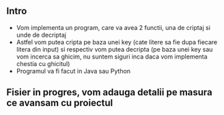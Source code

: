 Intro
---
- Vom implementa un program, care va avea 2 functii, una de criptaj si unde de decriptaj
- Astfel vom putea cripta pe baza unei key (cate litere sa fie dupa fiecare litera din input) si respectiv vom putea decripta (pe baza unei key sau vom incerca sa ghicim, nu suntem siguri inca daca vom implementa chestia cu ghicitul)
- Programul va fi facut in Java sau Python
 
Fisier in progres, vom adauga detalii pe masura ce avansam cu proiectul
---
